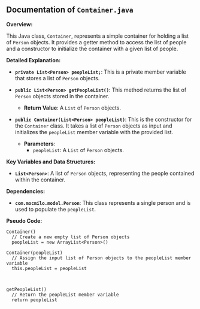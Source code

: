 ## Documentation of `Container.java`

**Overview:**

This Java class, `Container`, represents a simple container for holding a list of `Person` objects. It provides a getter method to access the list of people and a constructor to initialize the container with a given list of people.

**Detailed Explanation:**

* **`private List<Person> peopleList;`**: This is a private member variable that stores a list of `Person` objects.

* **`public List<Person> getPeopleList()`**: This method returns the list of `Person` objects stored in the container.
    * **Return Value**: A `List` of `Person` objects.

* **`public Container(List<Person> peopleList)`**: This is the constructor for the `Container` class. It takes a list of `Person` objects as input and initializes the `peopleList` member variable with the provided list.
    * **Parameters**:
        * `peopleList`: A `List` of `Person` objects.

**Key Variables and Data Structures:**

* **`List<Person>`**: A list of `Person` objects, representing the people contained within the container.

**Dependencies:**

* **`com.mocmilo.model.Person`**: This class represents a single person and is used to populate the `peopleList`.



**Pseudo Code:**

```
Container()
  // Create a new empty list of Person objects
  peopleList = new ArrayList<Person>()

Container(peopleList)
  // Assign the input list of Person objects to the peopleList member variable
  this.peopleList = peopleList



getPeopleList()
  // Return the peopleList member variable
  return peopleList



```



